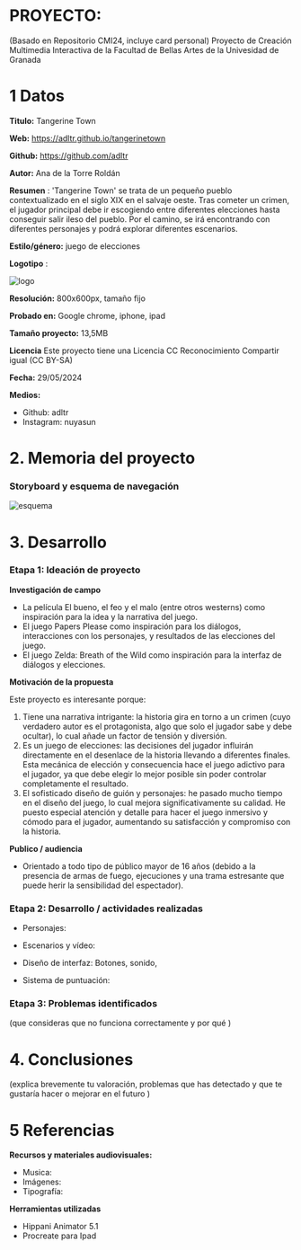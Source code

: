 # PROYECTO: 

(Basado en Repositorio CMI24, incluye card personal)
Proyecto de Creación Multimedia Interactiva de la  Facultad de Bellas Artes de la Univesidad de Granada



# 1 Datos 


**Titulo:**  Tangerine Town

**Web:**   https://adltr.github.io/tangerinetown

**Github:** https://github.com/adltr

**Autor:**  Ana de la Torre Roldán

**Resumen** : 'Tangerine Town' se trata de un pequeño pueblo contextualizado en el siglo XIX en el salvaje oeste. Tras cometer un crimen, el jugador principal debe ir escogiendo entre diferentes elecciones hasta conseguir salir ileso del pueblo. Por el camino, se irá encontrando con diferentes personajes y podrá explorar diferentes escenarios. 

**Estilo/género:**  juego de elecciones 

**Logotipo** : 

![logo](https://github.com/adltr/adltr.github.io/blob/main/logotipo.PNG)


**Resolución:**   800x600px, tamaño fijo 

**Probado en:**   Google chrome, iphone, ipad

**Tamaño proyecto:** 13,5MB 

**Licencia** Este proyecto tiene una Licencia CC Reconocimiento Compartir igual (CC BY-SA)

**Fecha:**  29/05/2024

**Medios:** 

- Github: adltr 
- Instagram: nuyasun

# 2. Memoria del proyecto 

### Storyboard y esquema de navegación 

![esquema](https://github.com/adltr/adltr.github.io/blob/main/esquemadenavegacion.jpg)


# 3. Desarrollo

### Etapa 1: Ideación de proyecto

**Investigación de campo** 

- La película El bueno, el feo y el malo (entre otros westerns) como inspiración para la idea y la narrativa del juego. 
- El juego Papers Please como inspiración para los diálogos, interacciones con los personajes, y resultados de las elecciones del juego.
- El juego Zelda: Breath of the Wild como inspiración para la interfaz de diálogos y elecciones.



**Motivación de la propuesta** 

Este  proyecto es interesante porque:
1. Tiene una narrativa intrigante: la historia gira en torno a un crimen (cuyo verdadero autor es el protagonista, algo que solo el jugador sabe y debe ocultar), lo cual añade un factor de tensión y diversión.
2. Es un juego de elecciones: las decisiones del jugador influirán directamente en el desenlace de la historia llevando a diferentes finales. Esta mecánica de elección y consecuencia hace el juego adictivo para el jugador, ya que debe elegir lo mejor posible sin poder controlar completamente el resultado.
3. El sofisticado diseño de guión y personajes: he pasado mucho tiempo en el diseño del juego, lo cual mejora significativamente su calidad. He puesto especial atención y detalle para hacer el juego inmersivo y cómodo para el jugador, aumentando su satisfacción y compromiso con la historia.



**Publico / audiencia**

- Orientado a todo tipo de público mayor de 16 años (debido a la presencia de armas de fuego, ejecuciones y una trama estresante que puede herir la sensibilidad del espectador).



### Etapa 2: Desarrollo / actividades realizadas

- Personajes:


- Escenarios y vídeo:

  
- Diseño de interfaz: Botones, sonido,

 
- Sistema de puntuación: 





### Etapa 3: Problemas identificados

(que consideras que no funciona correctamente y por qué )



# 4. Conclusiones 

(explica brevemente tu valoración, problemas que has detectado y que te gustaría hacer o mejorar en el futuro )







# 5 Referencias 

**Recursos y materiales audiovisuales:**

* Musica: 
* Imágenes:  
* Tipografía: 

**Herramientas utilizadas**

- Hippani Animator 5.1
- Procreate para Ipad





